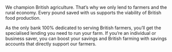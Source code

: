 We champion British agriculture. That’s why we only lend to farmers and the rural economy. Every pound saved with us supports the viability of British food production.

As the only bank 100% dedicated to serving British farmers, you’ll get the specialised lending you need to run your farm. If you’re an individual or business saver, you can boost your savings and British farming with savings accounts that directly support our farmers.
